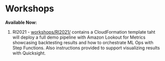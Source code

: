 # Workshops

**Available Now:**

1. RI2021 - [workshops/RI2021/](workshops/RI2021/) contains a CloudFormation template taht will deploy a full demo pipeline with Amazon Lookout for Metrics showcasing backtesting results and how to orchestrate ML Ops with Step Functions. Also instructions provided to support visualizing results with Quicksight.